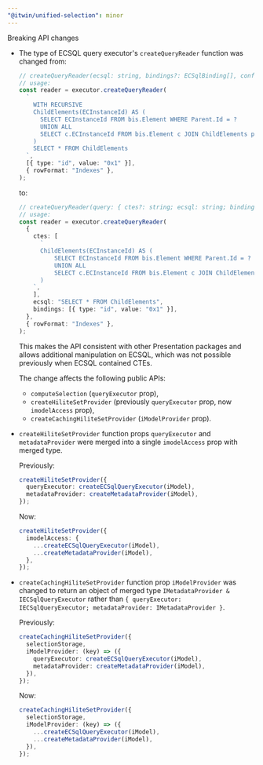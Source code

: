 ```yaml
---
"@itwin/unified-selection": minor
---
```


Breaking API changes

- The type of ECSQL query executor's `createQueryReader` function was changed from:

  ```ts
  // createQueryReader(ecsql: string, bindings?: ECSqlBinding[], config?: ECSqlQueryReaderOptions): ECSqlQueryReader;
  // usage:
  const reader = executor.createQueryReader(
    `
      WITH RECURSIVE
      ChildElements(ECInstanceId) AS (
        SELECT ECInstanceId FROM bis.Element WHERE Parent.Id = ?
        UNION ALL
        SELECT c.ECInstanceId FROM bis.Element c JOIN ChildElements p ON c.Parent.Id = p.ECInstanceId
      )
      SELECT * FROM ChildElements
    `,
    [{ type: "id", value: "0x1" }],
    { rowFormat: "Indexes" },
  );
  ```

  to:

  ```ts
  // createQueryReader(query: { ctes?: string; ecsql: string; bindings?: ECSqlBinding[] }, config?: ECSqlQueryReaderOptions): ECSqlQueryReader;
  // usage:
  const reader = executor.createQueryReader(
    {
      ctes: [
        `
        ChildElements(ECInstanceId) AS (
            SELECT ECInstanceId FROM bis.Element WHERE Parent.Id = ?
            UNION ALL
            SELECT c.ECInstanceId FROM bis.Element c JOIN ChildElements p ON c.Parent.Id = p.ECInstanceId
        )
      `,
      ],
      ecsql: "SELECT * FROM ChildElements",
      bindings: [{ type: "id", value: "0x1" }],
    },
    { rowFormat: "Indexes" },
  );
  ```

  This makes the API consistent with other Presentation packages and allows additional manipulation on ECSQL, which was not possible previously when ECSQL contained CTEs.

  The change affects the following public APIs:
  - `computeSelection` (`queryExecutor` prop),
  - `createHiliteSetProvider` (previously `queryExecutor` prop, now `imodelAccess` prop),
  - `createCachingHiliteSetProvider` (`iModelProvider` prop).

- `createHiliteSetProvider` function props `queryExecutor` and `metadataProvider` were merged into a single `imodelAccess` prop with merged type.

  Previously:

  ```ts
  createHiliteSetProvider({
    queryExecutor: createECSqlQueryExecutor(iModel),
    metadataProvider: createMetadataProvider(iModel),
  });
  ```

  Now:

  ```ts
  createHiliteSetProvider({
    imodelAccess: {
      ...createECSqlQueryExecutor(iModel),
      ...createMetadataProvider(iModel),
    },
  });
  ```

- `createCachingHiliteSetProvider` function prop `iModelProvider` was changed to return an object of merged type `IMetadataProvider & IECSqlQueryExecutor` rather than `{ queryExecutor: IECSqlQueryExecutor; metadataProvider: IMetadataProvider }`.

  Previously:

  ```ts
  createCachingHiliteSetProvider({
    selectionStorage,
    iModelProvider: (key) => ({
      queryExecutor: createECSqlQueryExecutor(iModel),
      metadataProvider: createMetadataProvider(iModel),
    }),
  });
  ```

  Now:

  ```ts
  createCachingHiliteSetProvider({
    selectionStorage,
    iModelProvider: (key) => ({
      ...createECSqlQueryExecutor(iModel),
      ...createMetadataProvider(iModel),
    }),
  });
  ```
